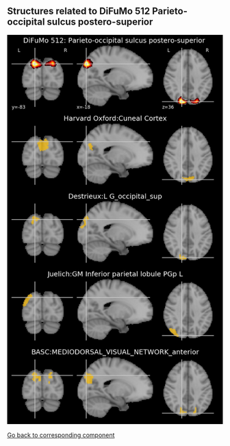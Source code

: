 


## Structures related to DiFuMo 512 Parieto-occipital sulcus postero-superior 

![87](87.jpg "Structures related to DiFuMo 512 Parieto-occipital sulcus postero-superior ")

[Go back to corresponding component](https://parietal-inria.github.io/DiFuMo/512/html/87.html)
